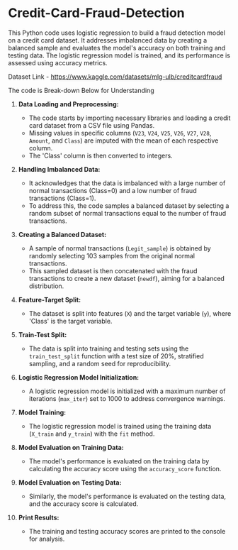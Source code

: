 # Credit-Card-Fraud-Detection
This Python code uses logistic regression to build a fraud detection model on a credit card dataset. It addresses imbalanced data by creating a balanced sample and evaluates the model's accuracy on both training and testing data. The logistic regression model is trained, and its performance is assessed using accuracy metrics.

Dataset Link - https://www.kaggle.com/datasets/mlg-ulb/creditcardfraud

The code is Break-down Below for Understanding

1. **Data Loading and Preprocessing:**
   - The code starts by importing necessary libraries and loading a credit card dataset from a CSV file using Pandas.
   - Missing values in specific columns (`V23`, `V24`, `V25`, `V26`, `V27`, `V28`, `Amount`, and `Class`) are imputed with the mean of each respective column.
   - The 'Class' column is then converted to integers.

2. **Handling Imbalanced Data:**
   - It acknowledges that the data is imbalanced with a large number of normal transactions (Class=0) and a low number of fraud transactions (Class=1).
   - To address this, the code samples a balanced dataset by selecting a random subset of normal transactions equal to the number of fraud transactions.

3. **Creating a Balanced Dataset:**
   - A sample of normal transactions (`Legit_sample`) is obtained by randomly selecting 103 samples from the original normal transactions.
   - This sampled dataset is then concatenated with the fraud transactions to create a new dataset (`newdf`), aiming for a balanced distribution.

4. **Feature-Target Split:**
   - The dataset is split into features (`X`) and the target variable (`y`), where 'Class' is the target variable.

5. **Train-Test Split:**
   - The data is split into training and testing sets using the `train_test_split` function with a test size of 20%, stratified sampling, and a random seed for reproducibility.

6. **Logistic Regression Model Initialization:**
   - A logistic regression model is initialized with a maximum number of iterations (`max_iter`) set to 1000 to address convergence warnings.

7. **Model Training:**
   - The logistic regression model is trained using the training data (`X_train` and `y_train`) with the `fit` method.

8. **Model Evaluation on Training Data:**
   - The model's performance is evaluated on the training data by calculating the accuracy score using the `accuracy_score` function.

9. **Model Evaluation on Testing Data:**
   - Similarly, the model's performance is evaluated on the testing data, and the accuracy score is calculated.

10. **Print Results:**
    - The training and testing accuracy scores are printed to the console for analysis.

